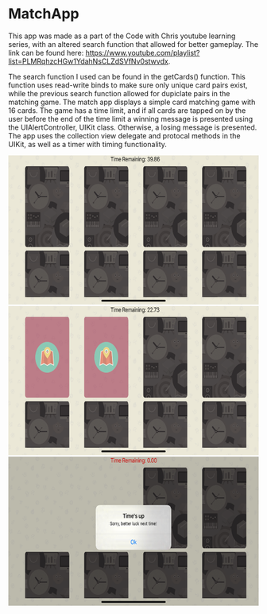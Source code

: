 # MatchApp

 This app was made as a part of the Code with Chris youtube learning series, with an altered search function that allowed for better gameplay. The link can be found here: https://www.youtube.com/playlist?list=PLMRqhzcHGw1YdahNsCLZdSVfNv0stwvdx. 

The search function I used can be found in the getCards() function. This function uses read-write binds to make sure only unique card pairs exist, while the previous search function allowed for dupiclate pairs in the matching game. The match app displays a simple card matching game with 16 cards. The game has a time limit, and if all cards are tapped on by the user before the end of the time limit a winning message is presented using the UIAlertController, UIKit class. Otherwise, a losing message is presented. The app uses the collection view delegate and protocal methods in the UIKit, as well as a timer with timing functionality. 

<img src="https://github.com/talpert022/MatchApp/blob/master/Screenshots/Screenshot1.png" width="600" height = "300" />
<img src="https://github.com/talpert022/MatchApp/blob/master/Screenshots/Screenshot2.png" width="600" height = "300" />
<img src="https://github.com/talpert022/MatchApp/blob/master/Screenshots/Screenshot3.png" width="600" height = "300" />

